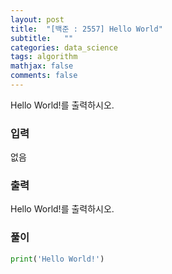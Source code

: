 ```yaml
---
layout: post
title:  "[백준 : 2557] Hello World"
subtitle:   ""
categories: data_science
tags: algorithm
mathjax: false
comments: false
---
```


Hello World!를 출력하시오.

### 입력

없음

### 출력

Hello World!를 출력하시오.

### 풀이

```python
print('Hello World!')
```